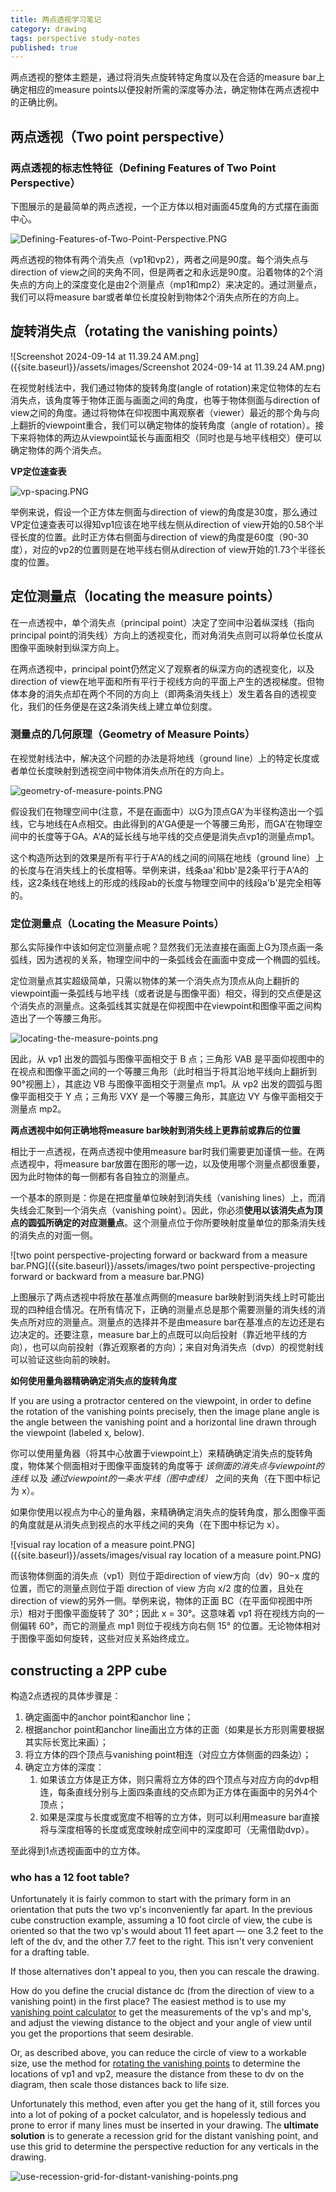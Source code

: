 ```yaml
---
title: 两点透视学习笔记
category: drawing
tags: perspective study-notes
published: true
---
```

两点透视的整体主题是，通过将消失点旋转特定角度以及在合适的measure bar上确定相应的measure points以便投射所需的深度等办法，确定物体在两点透视中的正确比例。

## 两点透视（Two point perspective）

### 两点透视的标志性特征（Defining Features of Two Point Perspective）

下图展示的是最简单的两点透视，一个正方体以相对画面45度角的方式摆在画面中心。

![Defining-Features-of-Two-Point-Perspective.PNG]({{site.baseurl}}/assets/images/Defining-Features-of-Two-Point-Perspective.PNG)

两点透视的物体有两个消失点（vp1和vp2），两者之间是90度。每个消失点与direction of view之间的夹角不同，但是两者之和永远是90度。沿着物体的2个消失点的方向上的深度变化是由2个测量点（mp1和mp2）来决定的。通过测量点，我们可以将measure bar或者单位长度投射到物体2个消失点所在的方向上。

## 旋转消失点（rotating the vanishing points）

![Screenshot 2024-09-14 at 11.39.24 AM.png]({{site.baseurl}}/assets/images/Screenshot 2024-09-14 at 11.39.24 AM.png)

在视觉射线法中，我们通过物体的旋转角度(angle of rotation)来定位物体的左右消失点，该角度等于物体正面与画面之间的角度，也等于物体侧面与direction of view之间的角度。通过将物体在仰视图中离观察者（viewer）最近的那个角与向上翻折的viewpoint重合，我们可以确定物体的旋转角度（angle of rotation）。接下来将物体的两边从viewpoint延长与画面相交（同时也是与地平线相交）便可以确定物体的两个消失点。

**VP定位速查表**

![vp-spacing.PNG]({{site.baseurl}}/assets/images/vp-spacing.PNG)

举例来说，假设一个正方体左侧面与direction of view的角度是30度，那么通过VP定位速查表可以得知vp1应该在地平线左侧从direction of view开始的0.58个半径长度的位置。此时正方体右侧面与direction of view的角度是60度（90-30度），对应的vp2的位置则是在地平线右侧从direction of view开始的1.73个半径长度的位置。

## 定位测量点（locating the measure points）

在一点透视中，单个消失点（principal point）决定了空间中沿着纵深线（指向principal point的消失线）方向上的透视变化，而对角消失点则可以将单位长度从图像平面映射到纵深方向上。

在两点透视中，principal point仍然定义了观察者的纵深方向的透视变化，以及direction of view在地平面和所有平行于视线方向的平面上产生的透视梯度。但物体本身的消失点却在两个不同的方向上（即两条消失线上）发生着各自的透视变化，我们的任务便是在这2条消失线上建立单位刻度。

### 测量点的几何原理（Geometry of Measure Points）

在视觉射线法中，解决这个问题的办法是将地线（ground line）上的特定长度或者单位长度映射到透视空间中物体消失点所在的方向上。

![geometry-of-measure-points.PNG]({{site.baseurl}}/assets/images/geometry-of-measure-points.PNG)

假设我们在物理空间中(注意，不是在画面中）以G为顶点GA'为半径构造出一个弧线，它与地线在A点相交。由此得到的A'GA便是一个等腰三角形，而GA'在物理空间中的长度等于GA。A'A的延长线与地平线的交点便是消失点vp1的测量点mp1。

这个构造所达到的效果是所有平行于A'A的线之间的间隔在地线（ground line）上的长度与在消失线上的长度相等。举例来讲，线条aa'和bb'是2条平行于A'A的线，这2条线在地线上的形成的线段ab的长度与物理空间中的线段a'b'是完全相等的。

### 定位测量点（Locating the Measure Points）

那么实际操作中该如何定位测量点呢？显然我们无法直接在画面上G为顶点画一条弧线，因为透视的关系，物理空间中的一条弧线会在画面中变成一个椭圆的弧线。

定位测量点其实超级简单，只需以物体的某一个消失点为顶点从向上翻折的viewpoint画一条弧线与地平线（或者说是与图像平面）相交，得到的交点便是这个消失点的测量点。这条弧线其实就是在仰视图中在viewpoint和图像平面之间构造出了一个等腰三角形。

![locating-the-measure-points.png]({{site.baseurl}}/assets/images/locating-the-measure-points.png)

因此，从 vp1 出发的圆弧与图像平面相交于 B 点；三角形 VAB 是平面仰视图中的在视点和图像平面之间的一个等腰三角形（此时相当于将其沿地平线向上翻折到90°视圈上），其底边 VB 与图像平面相交于测量点 mp1。从 vp2 出发的圆弧与图像平面相交于 Y 点；三角形 VXY 是一个等腰三角形，其底边 VY 与像平面相交于测量点 mp2。

**两点透视中如何正确地将measure bar映射到消失线上更靠前或靠后的位置**

相比于一点透视，在两点透视中使用measure bar时我们需要更加谨慎一些。在两点透视中，将measure bar放置在图形的哪一边，以及使用哪个测量点都很重要，因为此时物体的每一侧都有各自独立的测量点。

一个基本的原则是：你是在把度量单位映射到消失线（vanishing lines）上，而消失线会汇聚到一个消失点（vanishing point）。因此，你必须**使用以该消失点为顶点的圆弧所确定的对应测量点**。这个测量点位于你所要映射度量单位的那条消失线的消失点的对面一侧。

![two point perspective-projecting forward or backward from a measure bar.PNG]({{site.baseurl}}/assets/images/two point perspective-projecting forward or backward from a measure bar.PNG)

上图展示了两点透视中将放在基准点两侧的measure bar映射到消失线上时可能出现的四种组合情况。在所有情况下，正确的测量点总是那个需要测量的消失线的消失点所对应的测量点。测量点的选择并不是由measure bar在基准点的左边还是右边决定的。还要注意，measure bar上的点既可以向后投射（靠近地平线的方向），也可以向前投射（靠近观察者的方向）；来自对角消失点（dvp）的视觉射线可以验证这些向前的映射。

**如何使用量角器精确确定消失点的旋转角度**

If you are using a protractor centered on the viewpoint, in order to define the rotation of the vanishing points precisely, then the image plane angle is the angle between the vanishing point and a horizontal line drawn through the viewpoint (labeled x, below).

你可以使用量角器（将其中心放置于viewpoint上）来精确确定消失点的旋转角度，物体某个侧面相对于图像平面旋转的角度等于 _该侧面的消失点与viewpoint的连线_ 以及 _通过viewpoint的一条水平线（图中虚线）_ 之间的夹角（在下图中标记为 x）。

如果你使用以视点为中心的量角器，来精确确定消失点的旋转角度，那么图像平面的角度就是从消失点到视点的水平线之间的夹角（在下图中标记为 x）。

![visual ray location of a measure point.PNG]({{site.baseurl}}/assets/images/visual ray location of a measure point.PNG)

而该物体侧面的消失点（vp1）则位于距direction of view方向（dv）90−x 度的位置，而它的测量点则位于距 direction of view 方向 x/2 度的位置，且处在direction of view的另外一侧。举例来说，物体的正面 BC（在平面仰视图中所示）相对于图像平面旋转了 30°；因此 x = 30°。这意味着 vp1 将在视线方向的一侧偏转 60°，而它的测量点 mp1 则位于视线方向右侧 15° 的位置。无论物体相对于图像平面如何旋转，这些对应关系始终成立。


## constructing a 2PP cube

构造2点透视的具体步骤是：

1. 确定画面中的anchor point和anchor line；
1. 根据anchor point和anchor line画出立方体的正面（如果是长方形则需要根据其实际长宽比来画）；
1. 将立方体的四个顶点与vanishing point相连（对应立方体侧面的四条边）；
1. 确定立方体的深度：
	1. 如果该立方体是正方体，则只需将立方体的四个顶点与对应方向的dvp相连，每条直线分别与上面四条直线的交点即为正方体在画面中的另外4个顶点；
	1. 如果是深度与长度或宽度不相等的立方体，则可以利用measure bar直接将与深度相等的长度或宽度映射成空间中的深度即可（无需借助dvp）。

至此得到1点透视画面中的立方体。


### who has a 12 foot table?

Unfortunately it is fairly common to start with the primary form in an orientation that puts the two vp's inconveniently far apart. In the previous cube construction example, assuming a 10 foot circle of view, the cube is oriented so that the two vp's would about 11 feet apart — one 3.2 feet to the left of the dv, and the other 7.7 feet to the right. This isn't very convenient for a drafting table.

If those alternatives don't appeal to you, then you can rescale the drawing.

How do you define the crucial distance dc (from the direction of view to a vanishing point) in the first place? The easiest method is to use my [vanishing point calculator](https://www.handprint.com/HP/WCL/IMG/LPR/VPCalculator.xls) to get the measurements of the vp's and mp's, and adjust the viewing distance to the object and your angle of view until you get the proportions that seem desirable.

Or, as described above, you can reduce the circle of view to a workable size, use the method for [rotating the vanishing points](https://www.handprint.com/HP/WCL/perspect3.html#rotatingvp) to determine the locations of vp1 and vp2, measure the distance from these to dv on the diagram, then scale those distances back to life size.

Unfortunately this method, even after you get the hang of it, still forces you into a lot of poking of a pocket calculator, and is hopelessly tedious and prone to error if many lines must be inserted in your drawing. The **ultimate solution** is to generate a recession grid for the distant vanishing point, and use this grid to determine the perspective reduction for any verticals in the drawing.

![use-recession-grid-for-distant-vanishing-points.png]({{site.baseurl}}/assets/images/use-recession-grid-for-distant-vanishing-points.png)
